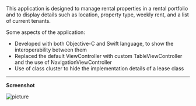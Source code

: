 This application is designed to manage rental properties in a rental portfolio and
to display details such as location, property type, weekly rent, and a list of 
current tenants.

Some aspects of the application:

- Developed with both Objective-C and Swift language, to show the interoperability
between them
- Replaced the default ViewController with custom TableViewController and the use of
NavigationViewController
- Use of class cluster to hide the implementation details of a lease class

- - -

__Screenshot__

![picture](http://choonsiong.com/public/pic/rental_manager1.png)

